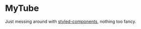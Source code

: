 # MyTube
Just messing around with [styled-components](https://github.com/styled-components/styled-components), nothing too fancy.
